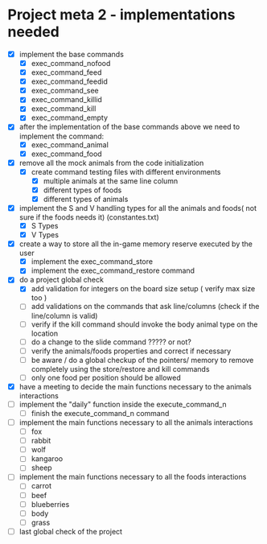 ﻿

# Project meta 2 - implementations needed

- [x] implement the base commands
  - [x] exec_command_nofood
  - [x] exec_command_feed
  - [x] exec_command_feedid
  - [x] exec_command_see
  - [x] exec_command_killid
  - [x] exec_command_kill
  - [x] exec_command_empty
- [x] after the implementation of the base commands above we need to implement the command:
  - [x] exec_command_animal
  - [x] exec_command_food
- [x] remove all the mock animals from the code initialization
  - [x] create  command testing files with different environments
    - [x] multiple animals at the same line column
    - [x] different types of foods
    - [x] different types of animals
- [X] implement the S and V handling types for all the animals and foods( not sure if the foods needs it) (constantes.txt)
  - [x] S Types
  - [X] V Types
- [x] create a way to store all the in-game memory reserve executed by the user
  - [x] implement the exec_command_store
  - [x] implement the exec_command_restore command
- [x] do a project global check
  - [x] add validation for integers on the board size setup ( verify max size too )
  - [ ] add validations on the commands that ask line/columns (check if the line/column is valid)
  - [ ] verify if the kill command should invoke the body animal type on the location
  - [ ] do a change to the slide command ????? or not?
  - [ ] verify the animals/foods properties and correct if necessary
  - [ ] be aware / do a global checkup of the pointers/ memory to remove completely using the store/restore and kill commands
  - [ ] only one food per position should be allowed
- [x] have a meeting to decide the main functions necessary to the animals interactions
- [ ] implement the "daily" function inside the execute_command_n
  - [ ] finish the execute_command_n command
- [ ] implement the main functions necessary to all  the animals interactions
  - [ ] fox
  - [ ] rabbit
  - [ ] wolf
  - [ ] kangaroo
  - [ ] sheep
- [ ] implement the main functions necessary to all  the foods interactions
  - [ ] carrot
  - [ ] beef
  - [ ] blueberries
  - [ ] body
  - [ ] grass
- [ ] last global check of the project